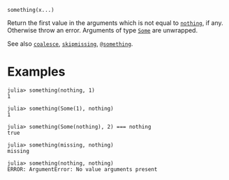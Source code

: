 ```
something(x...)
```

Return the first value in the arguments which is not equal to [`nothing`](@ref), if any. Otherwise throw an error. Arguments of type [`Some`](@ref) are unwrapped.

See also [`coalesce`](@ref), [`skipmissing`](@ref), [`@something`](@ref).

# Examples

```jldoctest
julia> something(nothing, 1)
1

julia> something(Some(1), nothing)
1

julia> something(Some(nothing), 2) === nothing
true

julia> something(missing, nothing)
missing

julia> something(nothing, nothing)
ERROR: ArgumentError: No value arguments present
```
